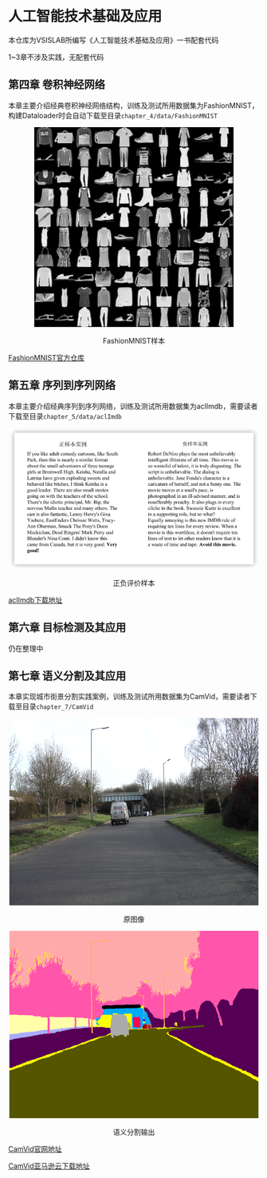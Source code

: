 # 人工智能技术基础及应用

本仓库为VSISLAB所编写《人工智能技术基础及应用》一书配套代码

1~3章不涉及实践，无配套代码

## 第四章 卷积神经网络

本章主要介绍经典卷积神经网络结构，训练及测试所用数据集为FashionMNIST，构建Dataloader时会自动下载至目录`chapter_4/data/FashionMNIST`
<p style="text-align:center;">
  <img src="doc/imgs/Fashion-MNIST-dataset.png" width="400">
</p>
<center>FashionMNIST样本</center>

[FashionMNIST官方仓库](https://github.com/zalandoresearch/fashion-mnist)


## 第五章 序列到序列网络

本章主要介绍经典序列到序列网络，训练及测试所用数据集为aclImdb，需要读者下载至目录`chapter_5/data/aclImdb`

<p style="text-align:center;">
  <img src="doc/imgs/aclImdb.png" style="text-align:center" width="500">
</p>
<center>正负评价样本</center>


[aclImdb下载地址](http://ai.stanford.edu/~amaas/data/sentiment/aclImdb_v1.tar.gz)

## 第六章 目标检测及其应用

仍在整理中

## 第七章 语义分割及其应用

本章实现城市街景分割实践案例，训练及测试所用数据集为CamVid，需要读者下载至目录`chapter_7/CamVid`

<p style="text-align:center;">
  <img src="doc/imgs/CamVid_0006R0_f01260.png" style="text-align:center" width="500">
</p>
<center>原图像</center>

<p style="text-align:center;">
  <img src="doc/imgs/CamVid_0006R0_f01260_P.png" style="text-align:center" width="500">
</p>
<center>语义分割输出</center>

[CamVid官网地址](http://mi.eng.cam.ac.uk/research/projects/VideoRec/CamVid/)

[CamVid亚马逊云下载地址](https://s3.amazonaws.com/fast-ai-imagelocal/camvid.tgz)